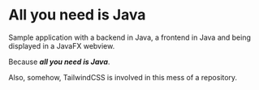 # All you need is Java

Sample application with a backend in Java, a frontend in Java and being displayed in a JavaFX webview.

Because ***all you need is Java***.

Also, somehow, TailwindCSS is involved in this mess of a repository.